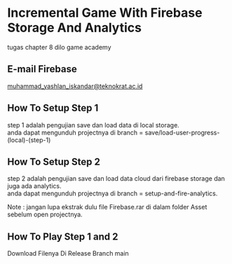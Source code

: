 # Incremental Game With Firebase Storage And Analytics
 tugas chapter 8 dilo game academy
 
 ## E-mail Firebase
 muhammad_yashlan_iskandar@teknokrat.ac.id
 
 ## How To Setup Step 1
 
 step 1 adalah pengujian save dan load data di local storage. <br>
 anda dapat mengunduh projectnya di branch = save/load-user-progress-(local)-(step-1)
 
 ## How To Setup Step 2
 
 step 2 adalah pengujian save dan load data cloud dari firebase storage dan juga ada analytics.<br>
 anda dapat mengunduh projectnya di branch = setup-and-fire-analytics. <br>
 
 Note : jangan lupa ekstrak dulu file Firebase.rar di dalam folder Asset sebelum open projectnya.
 
 ## How To Play Step 1 and 2
 Download Filenya Di Release Branch main
